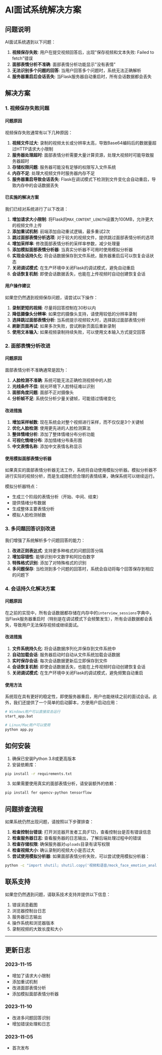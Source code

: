 # AI面试系统解决方案

## 问题说明

AI面试系统遇到以下问题：

1. **视频保存失败**: 用户在提交视频回答后，出现"保存视频和文本失败: Failed to fetch"错误
2. **面部表情分析不准确**: 面部表情分析功能显示"没有表情"
3. **无法识别多个问题的回答**: 当用户回答多个问题时，系统无法正确解析
4. **服务器重启后会话丢失**: 当Flask服务器自动重启时，所有会话数据都会丢失

## 解决方案

### 1. 视频保存失败问题

#### 问题原因

视频保存失败通常有以下几种原因：

1. **视频文件过大**: 录制的视频太长或分辨率太高，导致Base64编码后的数据量超过HTTP请求大小限制
2. **服务器处理超时**: 面部表情分析需要大量计算资源，处理大视频时可能导致服务器超时
3. **存储权限问题**: 服务器可能没有足够的权限写入文件系统
4. **内存不足**: 处理大视频文件时服务器内存不足
5. **服务器重启导致会话丢失**: Flask在调试模式下检测到文件变化会自动重启，导致内存中的会话数据丢失

#### 已实施的解决方案

我们已经对系统进行了以下改进：

1. **增加请求大小限制**: 将Flask的`MAX_CONTENT_LENGTH`设置为100MB，允许更大的视频文件上传
2. **添加重试机制**: 前端添加自动重试逻辑，最多重试2次
3. **跳过面部表情分析选项**: 对于较大的视频文件，提供跳过面部表情分析的选项
4. **增加采样率**: 修改面部表情分析的采样率参数，减少处理量
5. **添加模拟面部表情分析器**: 当真实分析器不可用时使用模拟分析器
6. **实现会话持久化**: 将会话数据保存到文件系统，服务器重启后可以恢复会话状态
7. **关闭调试模式**: 在生产环境中关闭Flask的调试模式，避免自动重启
8. **会话恢复机制**: 即使会话数据丢失，也能在上传视频时自动创建恢复会话

#### 用户操作建议

如果您仍然遇到视频保存问题，请尝试以下操作：

1. **录制更短的视频**: 尽量将回答控制在30秒以内
2. **降低摄像头分辨率**: 如果您的摄像头支持，请使用较低的分辨率录制
3. **选择跳过面部表情分析**: 当系统提示视频较大时，选择跳过面部表情分析
4. **刷新页面再试**: 如果多次失败，尝试刷新页面后重新录制
5. **使用文本输入**: 如果视频录制持续失败，可以使用文本输入方式提交回答

### 2. 面部表情分析改进

#### 问题原因

面部表情分析不准确通常是因为：

1. **人脸检测不准确**: 系统可能无法正确检测视频中的人脸
2. **光线条件不佳**: 弱光环境下人脸特征难以识别
3. **面部角度问题**: 面部不正对摄像头
4. **分析帧不足**: 系统仅分析少量关键帧，可能错过情绪变化

#### 改进措施

1. **增加采样帧数**: 现在系统会对整个视频进行采样，而不仅仅是3个关键帧
2. **优化人脸检测**: 使用更先进的人脸检测算法
3. **整体情绪分析**: 添加了整体情绪分布分析功能
4. **可视化情绪分布**: 添加情绪分布条形图
5. **中文表情名称**: 添加中文表情名称显示

#### 使用模拟面部表情分析器

如果真实的面部表情分析器无法工作，系统将自动使用模拟分析器。模拟分析器不进行实际的视频分析，而是生成随机但合理的表情结果，确保系统可以继续运行。

模拟分析器特点：
- 生成三个阶段的表情分析（开始、中间、结束）
- 提供情绪分布数据
- 生成整体主要表情分析
- 模拟人脸检测帧数

### 3. 多问题回答识别改进

我们增强了系统解析多个问题回答的能力：

1. **改进正则表达式**: 支持更多种格式的问题回答分隔
2. **增加容错性**: 能够识别中文数字和阿拉伯数字
3. **特殊格式识别**: 添加了对特殊格式的识别
4. **多问题保存**: 当检测到多个问题的回答时，系统会自动将每个回答保存到相应的问题下

### 4. 会话持久化解决方案

#### 问题原因

在之前的实现中，所有会话数据都存储在内存中的`interview_sessions`字典中，当Flask服务器重启时（特别是在调试模式下会频繁发生），所有会话数据都会丢失，导致用户无法保存视频或继续面试。

#### 改进措施

1. **文件系统持久化**: 将会话数据序列化并保存到文件系统中
2. **自动加载会话**: 服务器启动时自动从文件系统加载会话数据
3. **实时保存会话**: 每次会话数据更新后立即保存到文件
4. **会话恢复机制**: 即使会话数据丢失，也能在上传视频时自动创建恢复会话
5. **关闭调试模式**: 在生产环境中关闭Flask的调试模式，避免频繁自动重启

#### 使用方法

系统现在具有更好的稳定性，即使服务器重启，用户也能继续之前的面试会话。此外，我们还提供了一个简单的启动脚本，方便用户启动应用：

```bash
# Windows用户可以直接双击运行
start_app.bat

# Linux/Mac用户可以使用
python app.py
```

## 如何安装

1. 确保已安装Python 3.8或更高版本
2. 安装依赖库：

```bash
pip install -r requirements.txt
```

3. 如果需要使用真实的面部表情分析，请安装额外的依赖：

```bash
pip install fer opencv-python tensorflow
```

## 问题排查流程

如果系统仍然出现问题，请按照以下步骤排查：

1. **检查控制台错误**: 打开浏览器开发者工具(F12)，查看控制台是否有错误信息
2. **检查服务器日志**: 查看服务器的日志输出，了解后端处理过程中的错误
3. **检查存储权限**: 确保服务器对`uploads`目录有读写权限
4. **检查视频大小**: 确认录制的视频大小是否过大
5. **尝试使用模拟分析器**: 如果面部表情分析失败，可以尝试使用模拟分析器：

```bash
python -c "import shutil; shutil.copy('视频和语音/mock_face_emotion_analyzer.py', '视频和语音/face_emotion_analyzer.py')"
```

## 联系支持

如果您仍然遇到问题，请联系技术支持并提供以下信息：

1. 错误消息截图
2. 浏览器控制台日志
3. 服务器日志输出
4. 操作系统和浏览器版本
5. 录制视频的大致长度和大小

---

## 更新日志

### 2023-11-15
- 增加了请求大小限制
- 添加重试机制
- 改进面部表情分析
- 添加模拟面部表情分析器

### 2023-11-10
- 改进多问题回答识别
- 增加错误处理和日志

### 2023-11-05
- 首次发布 
